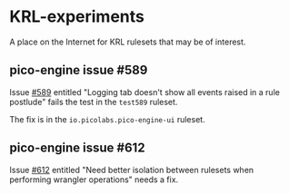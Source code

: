 # KRL-experiments

A place on the Internet for KRL rulesets that may be of interest.

## pico-engine issue #589

Issue [#589](https://github.com/Picolab/pico-engine/issues/589)
entitled "Logging tab doesn't show all events raised in a rule postlude"
fails the test in the `test589` ruleset.

The fix is in the `io.picolabs.pico-engine-ui` ruleset.

## pico-engine issue #612

Issue [#612](https://github.com/Picolab/pico-engine/issues/612)
entitled "Need better isolation between rulesets when performing wrangler operations"
needs a fix.

